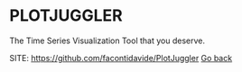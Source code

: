 # PLOTJUGGLER

 The Time Series Visualization Tool that you deserve.

 SITE: https://github.com/facontidavide/PlotJuggler
 [Go back](https://portable-linux-apps.github.io/apps.html)

